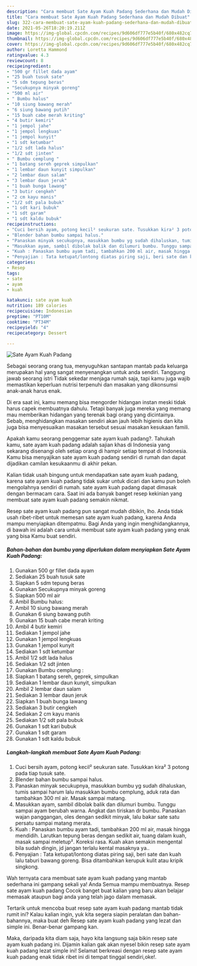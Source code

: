 ```yaml
---
description: "Cara membuat Sate Ayam Kuah Padang Sederhana dan Mudah Dibuat"
title: "Cara membuat Sate Ayam Kuah Padang Sederhana dan Mudah Dibuat"
slug: 322-cara-membuat-sate-ayam-kuah-padang-sederhana-dan-mudah-dibuat
date: 2021-05-26T18:20:19.211Z
image: https://img-global.cpcdn.com/recipes/9d606df777e5b40f/680x482cq70/sate-ayam-kuah-padang-foto-resep-utama.jpg
thumbnail: https://img-global.cpcdn.com/recipes/9d606df777e5b40f/680x482cq70/sate-ayam-kuah-padang-foto-resep-utama.jpg
cover: https://img-global.cpcdn.com/recipes/9d606df777e5b40f/680x482cq70/sate-ayam-kuah-padang-foto-resep-utama.jpg
author: Loretta Hammond
ratingvalue: 4.3
reviewcount: 8
recipeingredient:
- "500 gr fillet dada ayam"
- "25 buah tusuk sate"
- "5 sdm tepung beras"
- "Secukupnya minyak goreng"
- "500 ml air"
- " Bumbu halus"
- "10 siung bawang merah"
- "6 siung bawang putih"
- "15 buah cabe merah kriting"
- "4 butir kemiri"
- "1 jempol jahe"
- "1 jempol lengkuas"
- "1 jempol kunyit"
- "1 sdt ketumbar"
- "1/2 sdt lada halus"
- "1/2 sdt jinten"
- " Bumbu cemplung "
- "1 batang sereh geprek simpulkan"
- "1 lembar daun kunyit simpulkan"
- "2 lembar daun salam"
- "3 lembar daun jeruk"
- "1 buah bunga lawang"
- "3 butir cengkeh"
- "2 cm kayu manis"
- "1/2 sdt pala bubuk"
- "1 sdt kari bubuk"
- "1 sdt garam"
- "1 sdt kaldu bubuk"
recipeinstructions:
- "Cuci bersih ayam, potong kecil² seukuran sate. Tusukkan kira² 3 potong pada tiap tusuk sate."
- "Blender bahan bumbu sampai halus."
- "Panaskan minyak secukupnya, masukkan bumbu yg sudah dihaluskan, tumis sampai harum lalu masukkan bumbu cemplung, aduk rata dan tambahkan 300 ml air. Masak sampai matang."
- "Masukkan ayam, sambil dibolak balik dan dilumuri bumbu. Tunggu sampai ayam berubah warna. Angkat dan tiriskan dr bumbu. Panaskan wajan panggangan, oles dengan sedikit minyak, lalu bakar sate satu persatu sampai matang merata."
- "Kuah : Panaskan bumbu ayam tadi, tambahkan 200 ml air, masak hingga mendidih. Larutkan tepung beras dengan sedikit air, tuang dalam kuah, masak sampai meletup². Koreksi rasa. Kuah akan semakin mengental bila sudah dingin, jd jangan terlalu kental masaknya ya.."
- "Penyajian : Tata ketupat/lontong diatas piring saji, beri sate dan kuah lalu taburi bawang goreng. Bisa ditambahkan kerupuk kulit atau kripik singkong."
categories:
- Resep
tags:
- sate
- ayam
- kuah

katakunci: sate ayam kuah 
nutrition: 189 calories
recipecuisine: Indonesian
preptime: "PT10M"
cooktime: "PT34M"
recipeyield: "4"
recipecategory: Dessert

---
```



![Sate Ayam Kuah Padang](https://img-global.cpcdn.com/recipes/9d606df777e5b40f/680x482cq70/sate-ayam-kuah-padang-foto-resep-utama.jpg)

Sebagai seorang orang tua, menyuguhkan santapan mantab pada keluarga merupakan hal yang sangat menyenangkan untuk anda sendiri. Tanggung jawab seorang istri Tidak sekedar menjaga rumah saja, tapi kamu juga wajib memastikan keperluan nutrisi terpenuhi dan masakan yang dikonsumsi anak-anak harus enak.

Di era  saat ini, kamu memang bisa mengorder hidangan instan meski tidak harus capek membuatnya dahulu. Tetapi banyak juga mereka yang memang mau memberikan hidangan yang terenak bagi orang yang dicintainya. Sebab, menghidangkan masakan sendiri akan jauh lebih higienis dan kita juga bisa menyesuaikan masakan tersebut sesuai masakan kesukaan famili. 



Apakah kamu seorang penggemar sate ayam kuah padang?. Tahukah kamu, sate ayam kuah padang adalah sajian khas di Indonesia yang sekarang disenangi oleh setiap orang di hampir setiap tempat di Indonesia. Kamu bisa menyajikan sate ayam kuah padang sendiri di rumah dan dapat dijadikan camilan kesukaanmu di akhir pekan.

Kalian tidak usah bingung untuk mendapatkan sate ayam kuah padang, karena sate ayam kuah padang tidak sukar untuk dicari dan kamu pun boleh mengolahnya sendiri di rumah. sate ayam kuah padang dapat dimasak dengan bermacam cara. Saat ini ada banyak banget resep kekinian yang membuat sate ayam kuah padang semakin nikmat.

Resep sate ayam kuah padang pun sangat mudah dibikin, lho. Anda tidak usah ribet-ribet untuk memesan sate ayam kuah padang, karena Anda mampu menyiapkan ditempatmu. Bagi Anda yang ingin menghidangkannya, di bawah ini adalah cara untuk membuat sate ayam kuah padang yang enak yang bisa Kamu buat sendiri.

<!--inarticleads1-->

##### Bahan-bahan dan bumbu yang diperlukan dalam menyiapkan Sate Ayam Kuah Padang:

1. Gunakan 500 gr fillet dada ayam
1. Sediakan 25 buah tusuk sate
1. Siapkan 5 sdm tepung beras
1. Gunakan Secukupnya minyak goreng
1. Siapkan 500 ml air
1. Ambil  Bumbu halus:
1. Ambil 10 siung bawang merah
1. Gunakan 6 siung bawang putih
1. Gunakan 15 buah cabe merah kriting
1. Ambil 4 butir kemiri
1. Sediakan 1 jempol jahe
1. Gunakan 1 jempol lengkuas
1. Gunakan 1 jempol kunyit
1. Sediakan 1 sdt ketumbar
1. Ambil 1/2 sdt lada halus
1. Sediakan 1/2 sdt jinten
1. Gunakan  Bumbu cemplung :
1. Siapkan 1 batang sereh, geprek, simpulkan
1. Sediakan 1 lembar daun kunyit, simpulkan
1. Ambil 2 lembar daun salam
1. Sediakan 3 lembar daun jeruk
1. Siapkan 1 buah bunga lawang
1. Sediakan 3 butir cengkeh
1. Sediakan 2 cm kayu manis
1. Sediakan 1/2 sdt pala bubuk
1. Gunakan 1 sdt kari bubuk
1. Gunakan 1 sdt garam
1. Gunakan 1 sdt kaldu bubuk




<!--inarticleads2-->

##### Langkah-langkah membuat Sate Ayam Kuah Padang:

1. Cuci bersih ayam, potong kecil² seukuran sate. Tusukkan kira² 3 potong pada tiap tusuk sate.
1. Blender bahan bumbu sampai halus.
1. Panaskan minyak secukupnya, masukkan bumbu yg sudah dihaluskan, tumis sampai harum lalu masukkan bumbu cemplung, aduk rata dan tambahkan 300 ml air. Masak sampai matang.
1. Masukkan ayam, sambil dibolak balik dan dilumuri bumbu. Tunggu sampai ayam berubah warna. Angkat dan tiriskan dr bumbu. Panaskan wajan panggangan, oles dengan sedikit minyak, lalu bakar sate satu persatu sampai matang merata.
1. Kuah : Panaskan bumbu ayam tadi, tambahkan 200 ml air, masak hingga mendidih. Larutkan tepung beras dengan sedikit air, tuang dalam kuah, masak sampai meletup². Koreksi rasa. Kuah akan semakin mengental bila sudah dingin, jd jangan terlalu kental masaknya ya..
1. Penyajian : Tata ketupat/lontong diatas piring saji, beri sate dan kuah lalu taburi bawang goreng. Bisa ditambahkan kerupuk kulit atau kripik singkong.




Wah ternyata cara membuat sate ayam kuah padang yang mantab sederhana ini gampang sekali ya! Anda Semua mampu membuatnya. Resep sate ayam kuah padang Cocok banget buat kalian yang baru akan belajar memasak ataupun bagi anda yang telah jago dalam memasak.

Tertarik untuk mencoba buat resep sate ayam kuah padang mantab tidak rumit ini? Kalau kalian ingin, yuk kita segera siapin peralatan dan bahan-bahannya, maka buat deh Resep sate ayam kuah padang yang lezat dan simple ini. Benar-benar gampang kan. 

Maka, daripada kita diam saja, hayo kita langsung saja bikin resep sate ayam kuah padang ini. Dijamin kalian gak akan nyesel bikin resep sate ayam kuah padang lezat simple ini! Selamat berkreasi dengan resep sate ayam kuah padang enak tidak ribet ini di tempat tinggal sendiri,oke!.

